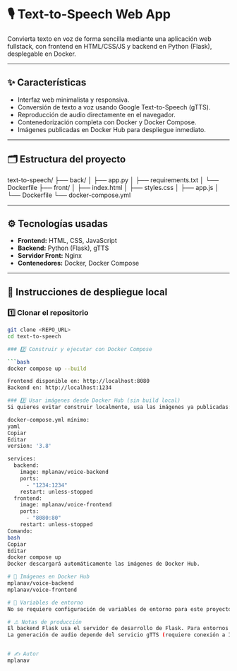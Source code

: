 # 🎙️ Text-to-Speech Web App

Convierta texto en voz de forma sencilla mediante una aplicación web fullstack, con frontend en HTML/CSS/JS y backend en Python (Flask), desplegable en Docker.

---

## ✨ Características

- Interfaz web minimalista y responsiva.
- Conversión de texto a voz usando Google Text-to-Speech (gTTS).
- Reproducción de audio directamente en el navegador.
- Contenedorización completa con Docker y Docker Compose.
- Imágenes publicadas en Docker Hub para despliegue inmediato.

---

## 🗂️ Estructura del proyecto

text-to-speech/
├── back/
│ ├── app.py
│ ├── requirements.txt
│ └── Dockerfile
├── front/
│ ├── index.html
│ ├── styles.css
│ ├── app.js
│ └── Dockerfile
└── docker-compose.yml

---

## ⚙️ Tecnologías usadas

- **Frontend:** HTML, CSS, JavaScript
- **Backend:** Python (Flask), gTTS
- **Servidor Front:** Nginx
- **Contenedores:** Docker, Docker Compose

---

## 🚀 Instrucciones de despliegue local

### 1️⃣ Clonar el repositorio

```bash
git clone <REPO_URL>
cd text-to-speech

### 2️⃣ Construir y ejecutar con Docker Compose

```bash
docker compose up --build

Frontend disponible en: http://localhost:8080
Backend en: http://localhost:1234

### 3️⃣ Usar imágenes desde Docker Hub (sin build local)
Si quieres evitar construir localmente, usa las imágenes ya publicadas:

docker-compose.yml mínimo:
yaml
Copiar
Editar
version: '3.8'

services:
  backend:
    image: mplanav/voice-backend
    ports:
      - "1234:1234"
    restart: unless-stopped
  frontend:
    image: mplanav/voice-frontend
    ports:
      - "8080:80"
    restart: unless-stopped
Comando:
bash
Copiar
Editar
docker compose up
Docker descargará automáticamente las imágenes de Docker Hub.

# 🐳 Imágenes en Docker Hub
mplanav/voice-backend
mplanav/voice-frontend

# 🔧 Variables de entorno
No se requiere configuración de variables de entorno para este proyecto.

# ⚠️ Notas de producción
El backend Flask usa el servidor de desarrollo de Flask. Para entornos de producción se recomienda usar un WSGI server como Gunicorn detrás de Nginx.
La generación de audio depende del servicio gTTS (requiere conexión a Internet).


# ✍️ Autor
mplanav